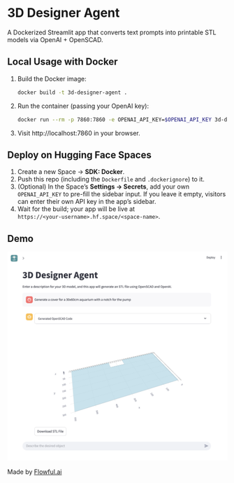 # 3D Designer Agent

A Dockerized Streamlit app that converts text prompts into printable STL models via OpenAI + OpenSCAD.

## Local Usage with Docker

1. Build the Docker image:
   ```bash
   docker build -t 3d-designer-agent .
   ```
2. Run the container (passing your OpenAI key):
   ```bash
   docker run --rm -p 7860:7860 -e OPENAI_API_KEY=$OPENAI_API_KEY 3d-designer-agent
   ```
3. Visit http://localhost:7860 in your browser.

## Deploy on Hugging Face Spaces

1. Create a new Space → **SDK: Docker**.  
2. Push this repo (including the `Dockerfile` and `.dockerignore`) to it.  
3. (Optional) In the Space’s **Settings → Secrets**, add your own `OPENAI_API_KEY` to pre-fill the sidebar input. If you leave it empty, visitors can enter their own API key in the app’s sidebar.  
4. Wait for the build; your app will be live at  
   `https://<your-username>.hf.space/<space-name>`.

## Demo

![Demo Screenshot](demo.png)

Made by [Flowful.ai](https://flowful.ai)